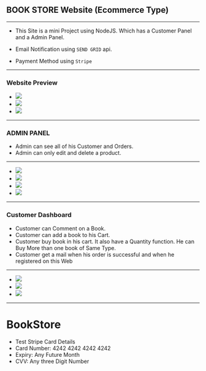 ## BOOK STORE Website (Ecommerce Type)
---
* This Site is a mini Project using NodeJS. Which has a Customer Panel and a Admin Panel.

* Email Notification using `SEND GRID` api.

* Payment Method using `Stripe`
---
### Website Preview
* <img src="./README_IMG/homepage.png"/>
* <img src="./README_IMG/homepage2.png"/>
* <img src="./README_IMG/detail.png">
---
###  ADMIN PANEL
* Admin can see all of his Customer and Orders.
* Admin can only edit and delete a product.
---
* <img src="./README_IMG/manage order.png"/>
* <img src="./README_IMG/manage user.png"/>
* <img src="./README_IMG/admin_manage.png"/>
* <img src="./README_IMG/add new book.png"/>
---
### Customer Dashboard
* Customer can Comment on a Book.
* Customer can add a book to his Cart.
* Customer buy book in his cart. It also have a Quantity function. He can Buy More than one book of Same Type.
* Customer get a mail when his order is successful and when he registered on this Web
---
* <img src="./README_IMG/list user.png">
* <img src="./README_IMG/cart.png">
* <img src="./README_IMG/stripe.png">
---
# BookStore
- Test Stripe Card Details
- Card Number: 4242 4242 4242 4242
- Expiry: Any Future Month
- CVV: Any three Digit Number


